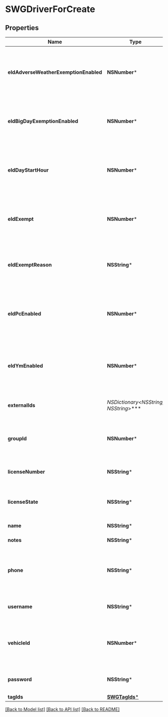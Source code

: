 # SWGDriverForCreate

## Properties
Name | Type | Description | Notes
------------ | ------------- | ------------- | -------------
**eldAdverseWeatherExemptionEnabled** | **NSNumber*** | Flag indicating this driver may use Adverse Weather exemptions in ELD logs. | [optional] 
**eldBigDayExemptionEnabled** | **NSNumber*** | Flag indicating this driver may use Big Day excemptions in ELD logs. | [optional] 
**eldDayStartHour** | **NSNumber*** | 0 indicating midnight-to-midnight ELD driving hours, 12 to indicate noon-to-noon driving hours. | [optional] 
**eldExempt** | **NSNumber*** | Flag indicating this driver is exempt from the Electronic Logging Mandate. | [optional] 
**eldExemptReason** | **NSString*** | Reason that this driver is exempt from the Electronic Logging Mandate (see eldExempt). | [optional] 
**eldPcEnabled** | **NSNumber*** | Flag indicating this driver may select the Personal Conveyance duty status in ELD logs. | [optional] [default to @(NO)]
**eldYmEnabled** | **NSNumber*** | Flag indicating this driver may select the Yard Move duty status in ELD logs. | [optional] [default to @(NO)]
**externalIds** | **NSDictionary&lt;NSString*, NSString*&gt;*** | Dictionary of external IDs (string key-value pairs) | [optional] 
**groupId** | **NSNumber*** | ID of the group if the organization has multiple groups (uncommon). | [optional] 
**licenseNumber** | **NSString*** | Driver&#39;s state issued license number. | [optional] 
**licenseState** | **NSString*** | Abbreviation of state that issued driver&#39;s license. | [optional] 
**name** | **NSString*** | Driver&#39;s name. | 
**notes** | **NSString*** | Notes about the driver. | [optional] 
**phone** | **NSString*** | Driver&#39;s phone number. Please include only digits, ex. 4157771234 | [optional] 
**username** | **NSString*** | Driver&#39;s login username into the driver app. | [optional] 
**vehicleId** | **NSNumber*** | ID of the vehicle assigned to the driver for static vehicle assignments. (uncommon). | [optional] 
**password** | **NSString*** | Driver&#39;s password for the driver app. | 
**tagIds** | [**SWGTagIds***](SWGTagIds.md) |  | [optional] 

[[Back to Model list]](../README.md#documentation-for-models) [[Back to API list]](../README.md#documentation-for-api-endpoints) [[Back to README]](../README.md)


